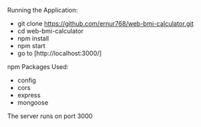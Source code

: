 Running the Application:
- git clone https://github.com/ernur768/web-bmi-calculator.git
- cd web-bmi-calculator
- npm install
- npm start
- go to [http://localhost:3000/]

npm Packages Used:
- config
- cors
- express
- mongoose

The server runs on port 3000
